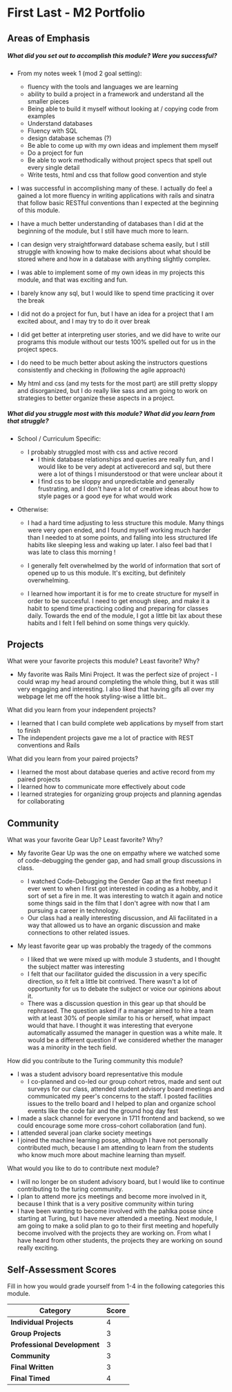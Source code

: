 # First Last - M2 Portfolio

## Areas of Emphasis

##### What did you set out to accomplish this module? Were you successful?
* From my notes week 1 (mod 2 goal setting):
  * fluency with the tools and languages we are learning
  * ability to build a project in a framework and understand all the smaller pieces
  * Being able to build it myself without looking at / copying code from examples
  * Understand databases
  * Fluency with SQL
  * design database schemas (?)
  * Be able to come up with my own ideas and implement them myself
  * Do a project for fun
  * Be able to work methodically without project specs that spell out every single detail
  * Write tests, html and css that follow good convention and style

* I was successful in accomplishing many of these. I actually do feel a gained a lot more fluency in writing  applications with rails and sinatra that follow basic RESTful conventions than I expected at the beginning of this module.
* I have a much better understanding of databases than I did at the beginning of the module, but I still have much more to learn.
* I can design very straightforward database schema easily, but I still struggle with knowing how to make decisions about what should be stored where and how in a database with anything slightly complex.
* I was able to implement some of my own ideas in my projects this module, and that was exciting and fun.
* I barely know any sql, but I would like to spend time practicing it over the break
* I did not do a project for fun, but I have an idea for a project that I am excited about, and I may try to do it over break
* I did get better at interpreting user stories, and we did have to write our programs this module without our tests 100% spelled out for us in the project specs.
* I do need to be much better about asking the instructors questions consistently and checking in (following the agile approach)
* My html and css (and my tests for the most part) are still pretty sloppy and disorganized, but I do really like sass and am going to work on strategies to better organize these aspects in a project.

##### What did you struggle most with this module? What did you learn from that struggle?
* School / Curriculum Specific:
  * I probably struggled most with css and active record
    * I think database relationships and queries are really fun, and I would like to be very adept at activerecord and sql, but there were a lot of things I misunderstood or that were unclear about it
    * I find css to be sloppy and unpredictable and generally frustrating, and I don't have a lot of creative ideas about how to style pages or a good eye for what would work

* Otherwise:
  * I had a hard time adjusting to less structure this module. Many things were very open ended, and I found myself working much harder than I needed to at some points, and falling into less structured life habits like sleeping less and waking up later. I also feel bad that I was late to class this morning !
  * I generally felt overwhelmed by the world of information that sort of opened up to us this module. It's exciting, but definitely overwhelming.

  * I learned how important it is for me to create structure for myself in order to be succesful. I need to get enough sleep, and make it a habit to spend time practicing coding and preparing for classes daily. Towards the end of the module, I got a little bit lax about these habits and I felt I fell behind on some things very quickly.

## Projects

What were your favorite projects this module? Least favorite? Why?
* My favorite was Rails Mini Project. It was the perfect size of project - I could wrap my head around completing the whole thing, but it was still very engaging and interesting. I also liked that having gifs all over my webpage let me off the hook styling-wise a little bit..

What did you learn from your independent projects?
* I learned that I can build complete web applications by myself from start to finish
* The independent projects gave me a lot of practice with REST conventions and Rails

What did you learn from your paired projects?
* I learned the most about database queries and active record from my paired projects
* I learned how to communicate more effectively about code
* I learned strategies for organizing group projects and planning agendas for collaborating

## Community

What was your favorite Gear Up? Least favorite? Why?
* My favorite Gear Up was the one on empathy where we watched some of code-debugging the gender gap, and had small group discussions in class.
  * I watched Code-Debugging the Gender Gap at the first meetup I ever went to when I first got interested in coding as a hobby, and it sort of set a fire in me. It was interesting to watch it again and notice some things said in the film that I don't agree with now that I am pursuing a career in technology.
  * Our class had a really interesting discussion, and Ali facilitated in a way that allowed us to have an organic discussion and make connections to other related issues.

* My least favorite gear up was probably the tragedy of the commons
  * I liked that we were mixed up with module 3 students, and I thought the subject matter was interesting
  * I felt that our facilitator guided the discussion in a very specific direction, so it felt a little bit contrived. There wasn't a lot of opportunity for us to debate the subject or voice our opinions about it.
  * There was a discussion question in this gear up that should be rephrased. The question asked if a manager aimed to hire a team with at least 30% of people similar to his or herself, what impact would that have. I thought it was interesting that everyone automatically assumed the manager in question was a white male. It would be a different question if we considered whether the manager was a minority in the tech field.

How did you contribute to the Turing community this module?
* I was a student advisory board representative this module
  * I co-planned and co-led our group cohort retros, made and sent out surveys for our class, attended student advisory board meetings and communicated my peer's concerns to the staff. I posted facilities issues to the trello board and I helped to plan and organize school events like the code fair and the ground hog day fest
* I made a slack channel for everyone in 1711 frontend and backend, so we could encourage some more cross-cohort collaboration (and fun).
* I attended several joan clarke society meetings
* I joined the machine learning posse, although I have not personally contributed much, because I am attending to learn from the students who know much more about machine learning than myself.

What would you like to do to contribute next module?
* I will no longer be on student advisory board, but I would like to continue contributing to the turing community.
* I plan to attend more jcs meetings and become more involved in it, because I think that is a very positive community within turing
* I have been wanting to become involved with the pahlka posse since starting at Turing, but I have never attended a meeting. Next module, I am going to make a solid plan to go to their first meeting and hopefully become involved with the projects they are working on. From what I have heard from other students, the projects they are working on sound really exciting.

## Self-Assessment Scores

Fill in how you would grade yourself from 1-4 in the following categories this module.

| Category                     | Score |
| -----------------------------| ----- |
| **Individual Projects**      |   4   |
| **Group Projects**           |   3   |
| **Professional Development** |   3   |
| **Community**                |   3   |
| **Final Written**            |   3   |
| **Final Timed**              |   4   |
